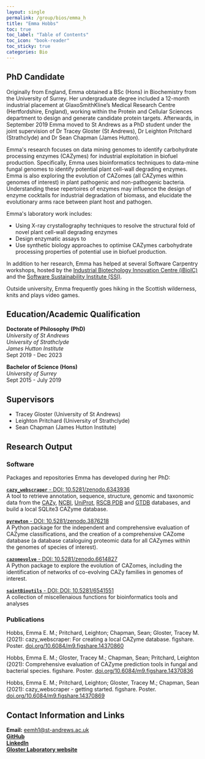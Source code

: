 ```yaml
---
layout: single
permalink: /group/bios/emma_h
title: "Emma Hobbs"
toc: true
toc_label: "Table of Contents"
toc_icon: "book-reader"
toc_sticky: true
categories: Bio
---
```


## PhD Candidate

Originally from England, Emma obtained a BSc (Hons) in Biochemistry from the University of Surrey. Her undergraduate degree included a 12-month industrial placement at GlaxoSmithKline’s Medical Research Centre (Hertfordshire, England), working within the Protein and Cellular Sciences department to design and generate candidate protein targets. Afterwards, in September 2019 Emma moved to St Andrews as a PhD student under the joint supervision of Dr Tracey Gloster (St Andrews), Dr Leighton Pritchard (Strathclyde) and Dr Sean Chapman (James Hutton).

Emma's research focuses on data mining genomes to identify carbohydrate processing enzymes (CAZymes) for industrial exploitation in biofuel production. Specifically, Emma uses bioinformatics techniques to data-mine fungal genomes to identify potential plant cell-wall degrading enzymes. Emma is also exploring the evolution of CAZomes (all CAZymes within genomes of interest) in plant pathogenic and non-pathogenic bacteria. Understanding these repertoires of enzymes may influence the design of enzyme cocktails for industrial degradation of biomass, and elucidate the evolutionary arms race between plant host and pathogen.

Emma's laboratory work includes: 
- Using X-ray crystallography techniques to resolve the structural fold of novel plant cell-wall degrading enzymes
- Design enzymatic assays to 
- Use synthetic biology approaches to optimise CAZymes carbohydrate processing properties of potential use in biofuel production.

In addition to her research, Emma has helped at several Software Carpentry workshops, hosted by the [Industrial Biotechology Innovation Centre (iBioIC)](https://www.ibioic.com/) and the [Software Sustainability Institute (SSI)](https://www.software.ac.uk/).

Outside university, Emma frequently goes hiking in the Scottish wilderness, knits and plays video games.

## Education/Academic Qualification

**Doctorate of Philosophy (PhD)**  
*University of St Andrews*  
*University of Strathclyde*  
*James Hutton Institute*  
Sept 2019 - Dec 2023  

**Bachelor of Science (Hons)**  
*University of Surrey*  
Sept 2015 - July 2019  

## Supervisors

- Tracey Gloster (University of St Andrews)
- Leighton Pritchard (University of Strathclyde)
- Sean Chapman (James Hutton Institute)

## Research Output

### Software

Packages and repositories Emma has developed during her PhD:

[**`cazy_webscraper`** - DOI: 10.5281/zenodo.6343936](https://hobnobmancer.github.io/cazy_webscraper/)  
A tool to retrieve annotation, sequence, structure, genomic and taxonomic data from the [CAZy](www.cazy.org), [NCBI](https://www.ncbi.nlm.nih.gov/), [UniProt](https://www.uniprot.org/), [RSCB PDB](https://www.rcsb.org/) and [GTDB](https://gtdb.ecogenomic.org/) databases, and build a local SQLite3 CAZyme database.

[**`pyrewton`** -  DOI: 10.5281/zenodo.3876218](https://hobnobmancer.github.io/pyrewton/)  
A Python package for the independent and comprehensive evaluation of CAZyme classifications, and the creation of a comprehensive CAZome database (a database cataloguing proteomic data for all CAZymes within the genomes of species of interest).

[**`cazomevolve`** -  DOI: 10.5281/zenodo.6614827](https://github.com/HobnobMancer/cazomevolve)  
A Python package to explore the evolution of CAZomes, including the identification of networks of co-evolving CAZy families in genomes of interest.

[**`saintBioutils`** - DOI: DOI: 10.5281/6541551](https://github.com/HobnobMancer/saintBioutils)  
A collection of miscellenaious functions for bioinformatics tools and analyses

### Publications

Hobbs, Emma E. M.; Pritchard, Leighton; Chapman, Sean; Gloster, Tracey M. (2021): cazy_webscraper: For creating a local CAZyme database. figshare. Poster. [doi.org/10.6084/m9.figshare.14370860](https://doi.org/10.6084/m9.figshare.14370860.v7)

Hobbs, Emma E. M.; Gloster, Tracey M.; Chapman, Sean; Pritchard, Leighton (2021): Comprehensive evaluation of CAZyme prediction tools in fungal and bacterial species. figshare. Poster. [doi.org/10.6084/m9.figshare.14370836](https://doi.org/10.6084/m9.figshare.14370836.v3)

Hobbs, Emma E. M.; Pritchard, Leighton; Gloster, Tracey M.; Chapman, Sean (2021): cazy_webscraper - getting started. figshare. Poster. [doi.org/10.6084/m9.figshare.14370869](https://doi.org/10.6084/m9.figshare.14370869.v3)

## Contact Information and Links

**Email:** eemh1@st-andrews.ac.uk  
[**GitHub**](https://github.com/HobnobMancer)  
[**LinkedIn**](https://uk.linkedin.com/in/emma-eliza-hobbs)  
[**Gloster Laboratory website**](https://synergy.st-andrews.ac.uk/gloster/)
